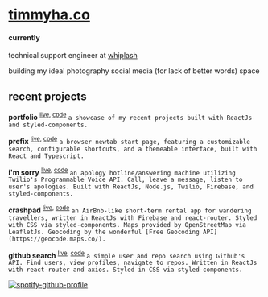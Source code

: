 # [timmyha.co](https://timmyha.vercel.app)

#### currently

technical support engineer at [whiplash](https://github.com/whiplashmerch)

building my ideal photography social media (for lack of better words) space

## recent projects

**portfolio** <sup>[live](https://timmyha.co), [code](https://github.com/timmyha/portfolio-website)</sup> `a showcase of my recent projects built with ReactJs and styled-components.`

**prefix** <sup>[live](https://prefix.timmyha.co), [code](https://github.com/timmyha/prefix)</sup> `a browser newtab start page, featuring a customizable search, configurable shortcuts, and a themeable interface, built with React and Typescript.`

**i'm sorry** <sup>[live](https://imsorry.vercel.app), [code](https://github.com/catmcclelland/another-apology-line)</sup> `an apology hotline/answering machine utilizing Twilio's Programmable Voice API. Call, leave a message, listen to user's apologies. Built with ReactJs, Node.js, Twilio, Firebase, and styled-components.`

**crashpad** <sup>[live](https://crashpad.vercel.app), [code](https://github.com/timmyha/crashpad)</sup> `an AirBnb-like short-term rental app for wandering travellers, written in ReactJs with Firebase and react-router. Styled with CSS via styled-components. Maps provided by OpenStreetMap via LeafletJs. Geocoding by the wonderful [Free Geocoding API](https://geocode.maps.co/).`

**github search** <sup>[live](https://timmy-github.herokuapp.com/), [code](https://github.com/timmyha/github-search)</sup> `a simple user and repo search using Github's API. Find users, view profiles, navigate to repos. Written in ReactJs with react-router and axios. Styled in CSS via styled-components.`

[![spotify-github-profile](https://spotify-github-profile.vercel.app/api/view?uid=0n6pliuehft62qwk7nu83bu33&cover_image=true&theme=default&bar_color=ae6a92&bar_color_cover=false)](https://github.com/kittinan/spotify-github-profile)
